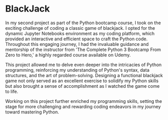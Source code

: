 # BlackJack
In my second project as part of the Python bootcamp course, I took on the exciting challenge of coding a classic game of blackjack. I opted for the dynamic Jupyter Notebooks environment as my coding platform, which provided an interactive and efficient space to craft the Python code. Throughout this engaging journey, I had the invaluable guidance and mentorship of the instructor from 'The Complete Python 3 Bootcamp From Zero to Hero,' a highly regarded course available on Udemy.

This project allowed me to delve even deeper into the intricacies of Python programming, reinforcing my understanding of Python's syntax, data structures, and the art of problem-solving. Designing a functional blackjack game not only served as an excellent exercise to solidify my Python skills but also brought a sense of accomplishment as I watched the game come to life.

Working on this project further enriched my programming skills, setting the stage for more challenging and rewarding coding endeavors in my journey toward mastering Python.
